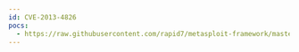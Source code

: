 ```yaml
---
id: CVE-2013-4826
pocs:
  - https://raw.githubusercontent.com/rapid7/metasploit-framework/master/modules/auxiliary/scanner/http/hp_imc_som_file_download.rb
---
```

